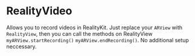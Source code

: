 # RealityVideo

Allows you to record videos in RealityKit. Just replace your `ARView` with `RealityView`,
then you can call the methods on RealityView `myARView.startRecording()` `myARView.endRecording()`.
No additional setup neccessary.


